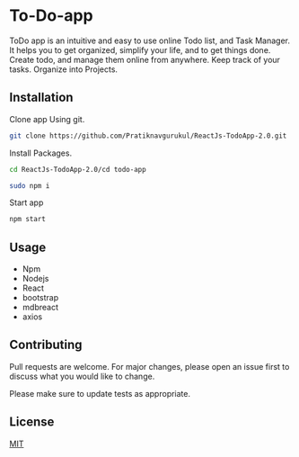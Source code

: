 # To-Do-app

ToDo app is an intuitive and easy to use online Todo list, and Task Manager. It helps you to get organized, simplify your life, and to get things done. Create todo, and manage them online from anywhere. Keep track of your tasks. Organize into Projects.

## Installation

Clone app Using git.

```bash
git clone https://github.com/Pratiknavgurukul/ReactJs-TodoApp-2.0.git
```

Install Packages.

```bash
cd ReactJs-TodoApp-2.0/cd todo-app

sudo npm i
```

Start app

```bash
npm start
```

## Usage

- Npm
- Nodejs
- React
- bootstrap
- mdbreact
- axios

## Contributing
Pull requests are welcome. For major changes, please open an issue first to discuss what you would like to change.

Please make sure to update tests as appropriate.

## License
[MIT](https://choosealicense.com/licenses/mit/)
